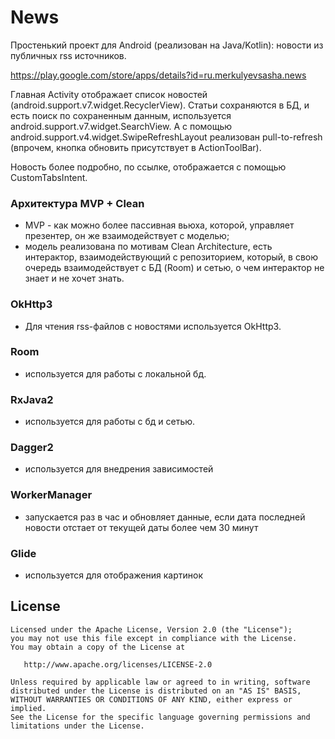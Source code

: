 
# News

Простенький проект для Android (реализован на Java/Kotlin): новости из публичных rss источников.

https://play.google.com/store/apps/details?id=ru.merkulyevsasha.news

Главная Activity отображает список новостей (android.support.v7.widget.RecyclerView).
Статьи сохраняются в БД, и есть поиск по сохраненным данным, используется android.support.v7.widget.SearchView.
А с помощью android.support.v4.widget.SwipeRefreshLayout реализован pull-to-refresh (впрочем, кнопка обновить присутствует в ActionToolBar).

Новость более подробно, по ссылке, отображается с помощью CustomTabsIntent. 

### Архитектура MVP + Clean 
- MVP - как можно более пассивная вьюха, которой, управляет презентер, он же взаимодействует с моделью;
- модель реализована по мотивам Clean Architecture, есть интерактор, взаимодействующий с репозиторием, который, в свою очередь взаимодействует с БД (Room) и сетью, о чем интерактор не знает и не хочет знать.

### OkHttp3
- Для чтения rss-файлов с новостями используется OkHttp3.

### Room
- используется для работы с локальной бд.

### RxJava2
- используется для работы с бд и сетью.

### Dagger2
- используется для внедрения зависимостей

### WorkerManager
- запускается раз в час и обновляет данные, если дата последней новости отстает от текущей даты более чем 30 минут

### Glide
- используется для отображения картинок

License
-------

    Licensed under the Apache License, Version 2.0 (the "License");
    you may not use this file except in compliance with the License.
    You may obtain a copy of the License at

       http://www.apache.org/licenses/LICENSE-2.0

    Unless required by applicable law or agreed to in writing, software
    distributed under the License is distributed on an "AS IS" BASIS,
    WITHOUT WARRANTIES OR CONDITIONS OF ANY KIND, either express or implied.
    See the License for the specific language governing permissions and
    limitations under the License.

